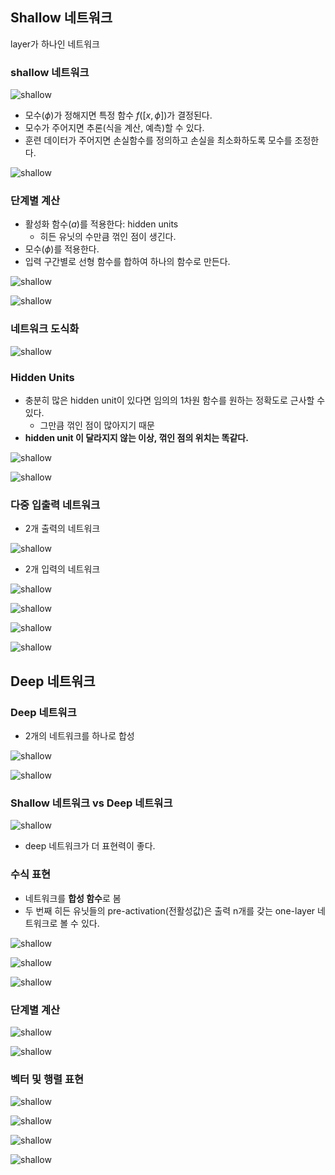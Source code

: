 ## Shallow 네트워크

layer가 하나인 네트워크

### shallow 네트워크

![shallow](../images/neural-network_1.png)

- 모수($\phi$)가 정해지면 특정 함수 $f([x, \phi])$가 결정된다.
- 모수가 주어지면 추론(식을 계산, 예측)할 수 있다.
- 훈련 데이터가 주어지면 손실함수를 정의하고 손실을 최소화하도록 모수를 조정한다.

![shallow](../images/neural-network_2.png)

### 단계별 계산

- 활성화 함수($a$)를 적용한다: hidden units
    - 히든 유닛의 수만큼 꺾인 점이 생긴다.
- 모수($\phi$)를 적용한다.
- 입력 구간별로 선형 함수를 합하여 하나의 함수로 만든다.

![shallow](../images/neural-network_3.png)

![shallow](../images/neural-network_4.png)

### 네트워크 도식화

![shallow](../images/neural-network_5.png)

### Hidden Units

- 충분히 많은 hidden unit이 있다면 임의의 1차원 함수를 원하는 정확도로 근사할 수 있다.
    - 그만큼 꺾인 점이 많아지기 때문
- **hidden unit 이 달라지지 않는 이상, 꺾인 점의 위치는 똑같다.**

![shallow](../images/neural-network_6.png)

![shallow](../images/neural-network_7.png)

### 다중 입출력 네트워크

- 2개 출력의 네트워크

![shallow](../images/neural-network_8.png)

- 2개 입력의 네트워크

![shallow](../images/neural-network_9.png)

![shallow](../images/neural-network_10.png)

![shallow](../images/neural-network_11.png)

![shallow](../images/neural-network_12.png)

## Deep 네트워크

### Deep 네트워크

- 2개의 네트워크를 하나로 합성

![shallow](../images/neural-network_13.png)

![shallow](../images/neural-network_14.png)

### Shallow 네트워크 vs Deep 네트워크

![shallow](../images/neural-network_15.png)

- deep 네트워크가 더 표현력이 좋다.

### 수식 표현

- 네트워크를 **합성 함수**로 봄
- 두 번째 히든 유닛들의 pre-activation(전활성값)은 출력 n개를 갖는 one-layer 네트워크로 볼 수 있다.

![shallow](../images/neural-network_16.png)

![shallow](../images/neural-network_17.png)

![shallow](../images/neural-network_18.png)

### 단계별 계산

![shallow](../images/neural-network_19.png)

![shallow](../images/neural-network_20.png)

### 벡터 및 행렬 표현

![shallow](../images/neural-network_21.png)

![shallow](../images/neural-network_22.png)

![shallow](../images/neural-network_23.png)

![shallow](../images/neural-network_24.png)

